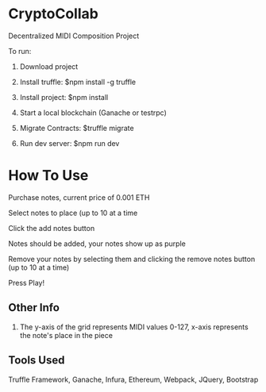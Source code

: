 # CryptoCollab
Decentralized MIDI Composition Project

To run:

 1. Download project

 2. Install truffle: $npm install -g truffle
 
 3. Install project: $npm install
 
 4. Start a local blockchain (Ganache or testrpc)
 
 5. Migrate Contracts: $truffle migrate
 
 6. Run dev server: $npm run dev

# How To Use

Purchase notes, current price of 0.001 ETH

Select notes to place (up to 10 at a time

Click the add notes button

Notes should be added, your notes show up as purple

Remove your notes by selecting them and clicking the remove notes button (up to 10 at a time)

Press Play!

 
 ## Other Info
  1. The y-axis of the grid represents MIDI values 0-127, x-axis represents the note's place in the piece

## Tools Used
 Truffle Framework, Ganache, Infura, Ethereum, Webpack, JQuery, Bootstrap
